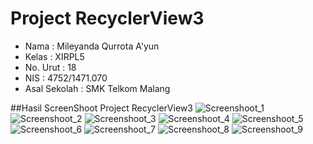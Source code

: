 # Project RecyclerView3

- Nama              : Mileyanda Qurrota A'yun
- Kelas             : XIRPL5
- No. Urut          : 18
- NIS               : 4752/1471.070
- Asal Sekolah      : SMK Telkom Malang

##Hasil ScreenShoot Project RecyclerView3
![Screenshoot_1](https://s14.postimg.org/6uakhbemp/rv3_1.jpg)
![Screenshoot_2](https://s12.postimg.org/mz3vd8cct/rv3_2.jpg)
![Screenshoot_3](https://s3.postimg.org/4ofx98xdv/rv3_3.jpg)
![Screenshoot_4](https://s17.postimg.org/oj6mw04hb/rv3_4.jpg)
![Screenshoot_5](https://s21.postimg.org/kd7gvve2v/rv3_5.jpg)
![Screenshoot_6](https://s12.postimg.org/rrf73g3jx/rv3_6.jpg)
![Screenshoot_7](https://s11.postimg.org/p3gkjpo8z/rv3_7.jpg)
![Screenshoot_8](https://s12.postimg.org/hji8m4rpp/rv3_8.jpg)
![Screenshoot_9](https://s17.postimg.org/emzpo8by7/rv3_9.jpg)
